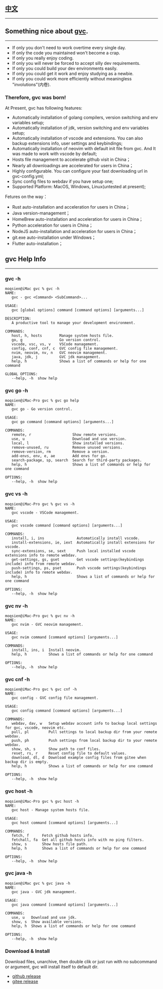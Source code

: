 ## [中文](https://github.com/moqsien/gvc/blob/main/docs/Readme_CN.md)
---------

## Something nice about [gvc](https://github.com/moqsien/gvc).
---------
- If only you don't need to work overtime every single day.
- If only the code you maintained won't become a crap.
- If only you really enjoy coding.
- If only you will never be forced to accept silly dev requirements.
- If only you could build your dev environments easily.
- If only you could get it work and enjoy studying as a newbie.
- If only you could work more efficiently without meaningless "involutions"(内卷).
### Therefore, gvc was born!
At Present, gvc has following features:
- Automatically installation of golang compilers, version switching and env variables setup;
- Automatically installation of jdk, version switching and env variables setup;
- Automatically installation of vscode and extensions. You can also backup extensions info, user settings and keybindings;
- Automatically installation of neovim with default init file from gvc. And It was made to work with vscode by default;
- Hosts file management to accelerate github visit in China；
- Nearly all downloadings are accelerated for users in China；
- Highly configurable. You can configure your fast downloading url in gvc-config.yml;
- Sync config files to webdav if you have setup one;
- Supported Platform: MacOS, Windows, Linux(untested at present);

Fetures on the way：
- Rust auto-installation and acceleration for users in China；
- Java version-management；
- HomeBrew auto-installation and acceleration for users in China；
- Python acceleration for users in China；
- NodeJS auto-installation and acceleration for users in China；
- git.exe auto-installation under Windows；
- Flutter auto-installation；

## gvc Help Info
---------
### gvc -h
```shell
moqsien@iMac gvc % gvc -h  
NAME:
   gvc - gvc <Command> <SubCommand>...

USAGE:
   gvc [global options] command [command options] [arguments...]

DESCRIPTION:
   A productive tool to manage your development environment.

COMMANDS:
   host, h, hosts        Manage system hosts file.
   go, g                 Go version control.
   vscode, vsc, vs, v    VSCode management.
   config, conf, cnf, c  GVC config file management.
   nvim, neovim, nv, n   GVC neovim management.
   java, jdk, j          GVC jdk management.
   help, h               Shows a list of commands or help for one command

GLOBAL OPTIONS:
   --help, -h  show help
```
### gvc go -h
```shell
moqsien@iMac-Pro gvc % gvc go help
NAME:
   gvc go - Go version control.

USAGE:
   gvc go command [command options] [arguments...]

COMMANDS:
   remote, r                   Show remote versions.
   use, u                      Download and use version.
   local, l                    Show installed versions.
   remove-unused, ru           Remove unused versions.
   remove-version, rm          Remove a version.
   add-envs, env, e, ae        Add envs for go.
   search-package, sp, search  Search for third-party packages.
   help, h                     Shows a list of commands or help for one command

OPTIONS:
   --help, -h  show help
```

### gvc vs -h
```shell
moqsien@iMac-Pro gvc % gvc vs -h
NAME:
   gvc vscode - VSCode management.

USAGE:
   gvc vscode command [command options] [arguments...]

COMMANDS:
   install, i, ins               Automatically install vscode.
   install-extensions, ie, iext  Automatically install extensions for vscode.
   sync-extensions, se, sext     Push local installed vscode extensions info to remote webdav.
   get-settings, gs, gset        Get vscode settings(keybindings include) info from remote webdav.
   push-settings, ps, pset       Push vscode settings(keybindings include) info to remote webdav.
   help, h                       Shows a list of commands or help for one command

OPTIONS:
   --help, -h  show help
```

### gvc nv -h
```shell
moqsien@iMac-Pro gvc % gvc nv -h
NAME:
   gvc nvim - GVC neovim management.

USAGE:
   gvc nvim command [command options] [arguments...]

COMMANDS:
   install, ins, i  Install neovim.
   help, h          Shows a list of commands or help for one command

OPTIONS:
   --help, -h  show help
```

### gvc cnf -h
```shell
moqsien@iMac-Pro gvc % gvc cnf -h
NAME:
   gvc config - GVC config file management.

USAGE:
   gvc config command [command options] [arguments...]

COMMANDS:
   webdav, dav, w   Setup webdav account info to backup local settings for gvc, vscode, neovim etc.
   pull, pl         Pull settings to local backup dir from your remote webdav.
   push, ph         Push settings from local backup dir to your remote webdav.
   show, sh, s      Show path to conf files.
   reset, rs, r     Reset config file to default values.
   download, dl, d  Download example config files from gitee when backup dir is empty.
   help, h          Shows a list of commands or help for one command

OPTIONS:
   --help, -h  show help
```

### gvc host -h
```shell
moqsien@iMac-Pro gvc % gvc host -h
NAME:
   gvc host - Manage system hosts file.

USAGE:
   gvc host command [command options] [arguments...]

COMMANDS:
   fetch, f      Fetch github hosts info.
   fetchall, fa  Get all github hosts info with no ping filters.
   show, s       Show hosts file path.
   help, h       Shows a list of commands or help for one command

OPTIONS:
   --help, -h  show help
```

### gvc java -h
```shell
moqsien@iMac gvc % gvc java -h
NAME:
   gvc java - GVC jdk management.

USAGE:
   gvc java command [command options] [arguments...]

COMMANDS:
   use, u   Download and use jdk.
   show, s  Show available versions.
   help, h  Shows a list of commands or help for one command

OPTIONS:
   --help, -h  show help
```

### Download & Install
Download files, unarchive, then double clik or just run with no subcommand or argument, gvc will install itself to default dir.
- [github release](https://github.com/moqsien/gvc/releases)
- [gitee release](https://gitee.com/moqsien/gvc/releases/tag/v2)
